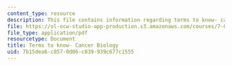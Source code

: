 ```yaml
---
content_type: resource
description: This file contains information regarding terms to know- cancer biology.
file: https://ol-ocw-studio-app-production.s3.amazonaws.com/courses/7-013-introductory-biology-spring-2013/7b15dea6c8570d06c039939c677c1555_MIT7_013S13_CancerBiolog.pdf
file_type: application/pdf
resourcetype: Document
title: Terms to know- Cancer Biology
uid: 7b15dea6-c857-0d06-c039-939c677c1555
---
```

